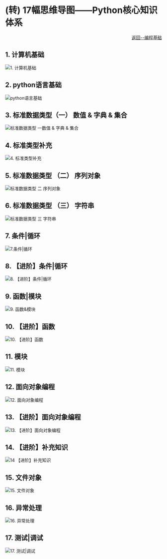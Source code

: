 ﻿# (转) 17幅思维导图——Python核心知识体系

<p align='right'><a href='index.md'>返回--编程基础</a></p>

## 1. 计算机基础

![1. 计算机基础](images/计算机基础.png "1. 计算机基础")

## 2. python语言基础

![python语言基础](images/python语言基础.png "2. python语言基础")

## 3. 标准数据类型（一） 数值 & 字典 & 集合

![标准数据类型 一数值 & 字典 & 集合](images/标准数据类型1数值_字典_集合.png "3.  标准数据类型一 数值 & 字典 & 集合")

## 4. 标准类型补充

![4. 标准类型补充](images/标准类型补充.png "4. 标准类型补充")

## 5. 标准数据类型 （二） 序列对象

![标准数据类型 二 序列对象](images/标准数据类型2.png "5. 标准数据类型 二 序列对象")

## 6. 标准数据类型 （三） 字符串

![标准数据类型 三 字符串](images/标准数据类型3.png "6. 标准数据类型 三 字符串")

## 7. 条件|循环

![7.条件|循环](images/条件_循环.png "7. 条件|循环")

## 8. 【进阶】条件|循环

![8. 【进阶】条件|循环](images/进阶_条件_循环.png "8. 【进阶】条件|循环")

## 9. 函数|模块

![9. 函数&模块](images/函数_模块.png "9. 函数|模块")

## 10. 【进阶】函数

![10. 【进阶】函数](images/进阶函数.png "10. 【进阶】函数")

## 11. 模块

![11. 模块](images/模块.png "11. 模块")

## 12. 面向对象编程

![12. 面向对象编程](images/面向对象编程.png "12. 面向对象编程")

## 13. 【进阶】面向对象编程

![13. 【进阶】面向对象编程](images/进阶_面向对象编程.png "13. 【进阶】面向对象编程")

## 14. 【进阶】补充知识

![14 【进阶】补充知识](images/进阶_补充知识.png "14. 【进阶】补充知识")

## 15. 文件对象

![15. 文件对象](images/文件对象.png "15. 文件对象")

## 16. 异常处理

![16. 异常处理](images/异常处理.png "16. 异常处理")

## 17. 测试|调试

![17. 测试|调试](images/测试调试.png "17. 测试|调试")